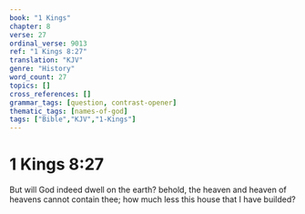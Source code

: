 ```yaml
---
book: "1 Kings"
chapter: 8
verse: 27
ordinal_verse: 9013
ref: "1 Kings 8:27"
translation: "KJV"
genre: "History"
word_count: 27
topics: []
cross_references: []
grammar_tags: [question, contrast-opener]
thematic_tags: [names-of-god]
tags: ["Bible","KJV","1-Kings"]
---
```


# 1 Kings 8:27

But will God indeed dwell on the earth? behold, the heaven and heaven of heavens cannot contain thee; how much less this house that I have builded?
